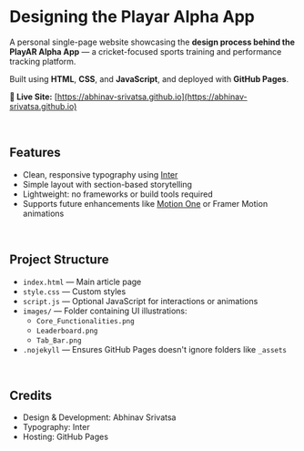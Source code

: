 # Designing the Playar Alpha App

A personal single-page website showcasing the **design process behind the PlayAR Alpha App** — a cricket-focused sports training and performance tracking platform.

Built using **HTML**, **CSS**, and **JavaScript**, and deployed with **GitHub Pages**.

**🔗 Live Site:** [https://abhinav-srivatsa.github.io](https://abhinav-srivatsa.github.io)

<br>

## Features

- Clean, responsive typography using [Inter](https://fonts.google.com/specimen/Inter)
- Simple layout with section-based storytelling
- Lightweight: no frameworks or build tools required
- Supports future enhancements like [Motion One](https://motion.dev) or Framer Motion animations

<br>

## Project Structure

- `index.html` — Main article page  
- `style.css` — Custom styles  
- `script.js` — Optional JavaScript for interactions or animations  
- `images/` — Folder containing UI illustrations:  
  - `Core_Functionalities.png`  
  - `Leaderboard.png`  
  - `Tab_Bar.png`  
- `.nojekyll` — Ensures GitHub Pages doesn't ignore folders like `_assets`

<br>

## Credits
- Design & Development: Abhinav Srivatsa
- Typography: Inter
- Hosting: GitHub Pages

